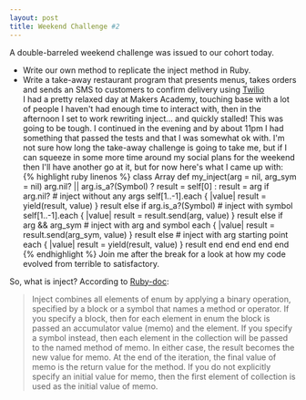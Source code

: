 ```yaml
---
layout: post
title: Weekend Challenge #2
---
```

A double-barreled weekend challenge was issued to our cohort today.  
- Write our own method to replicate the inject method in Ruby.
- Write a take-away restaurant program that presents menus, takes orders and sends an SMS to customers to confirm delivery using [Twilio](https://www.twilio.com)  
I had a pretty relaxed day at Makers Academy, touching base with a lot of people I haven't had enough time to interact with, then in the afternoon I set to work rewriting inject... and quickly stalled!  This was going to be tough.  I continued in the evening and by about 11pm I had something that passed the tests and that I was somewhat ok with.  I'm not sure how long the take-away challenge is going to take me, but if I can squeeze in some more time around my social plans for the weekend then I'll have another go at it, but for now here's what I came up with:  
{% highlight ruby linenos %}
class Array
  def my_inject(arg = nil, arg_sym = nil)
    arg.nil? || arg.is_a?(Symbol) ? result = self[0] : result = arg
    if arg.nil? # inject without any args
      self[1..-1].each { |value| result = yield(result, value) }
      result
    else
      if arg.is_a?(Symbol) # inject with symbol
        self[1..-1].each { |value| result = result.send(arg, value) }
        result
      else
        if arg && arg_sym # inject with arg and symbol
          each { |value| result = result.send(arg_sym, value) }
          result
        else # inject with arg starting point
          each { |value| result = yield(result, value) }
          result
        end
      end
    end
  end
end
{% endhighlight %}
Join me after the break for a look at how my code evolved from terrible to satisfactory.  
<!--more-->  

So, what is inject?  According to [Ruby-doc](http://ruby-doc.org/core-2.2.1/Enumerable.html#method-i-inject):

>Inject combines all elements of enum by applying a binary operation, specified by a block or a symbol that names a method or operator.
If you specify a block, then for each element in enum the block is passed an accumulator value (memo) and the element. If you specify a symbol instead, then each element in the collection will be passed to the named method of memo. In either case, the result becomes the new value for memo. At the end of the iteration, the final value of memo is the return value for the method.
If you do not explicitly specify an initial value for memo, then the first element of collection is used as the initial value of memo.


